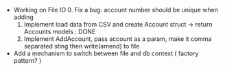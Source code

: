 * Working on File IO
    0. Fix a bug: account number should be unique when adding
    1. Implement load data from CSV and create Account struct -> return Accounts models : DONE
    2. Implement AddAccount, pass account as a param, make it comma separated sting then write(amend) to file  
* Add a mechanism to switch between file and db context ( factory pattern? )
 
